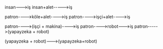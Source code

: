 insan--->iş
insan+alet----->iş

patron---->köle+alet---->iş
patron---->işçi+alet---->iş

patron---->(işçi + makina)---->iş
patron---->robot--->iş
patron----->(yapayzeka + robot)

(yapayzeka + robot)--->(yapayzeka+robot)

